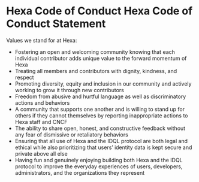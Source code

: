 # Hexa Code of Conduct Hexa Code of Conduct Statement

Values we stand for at Hexa:

- Fostering an open and welcoming community knowing that each individual contributor adds unique value to the forward momentum of Hexa
- Treating all members and contributors with dignity, kindness, and respect
- Promoting diversity, equity and inclusion in our community and actively working to grow it through new contributors
- Freedom from abusive and hurtful language as well as discriminatory actions and behaviors
- A community that supports one another and is willing to stand up for others if they cannot themselves by reporting inappropriate actions to Hexa staff and CNCF
- The ability to share open, honest, and constructive feedback without any fear of dismissive or retaliatory behaviors
- Ensuring that all use of Hexa and the IDQL protocol are both legal and ethical while also prioritizing that users’ identity data is kept secure and private above all else
- Having fun and genuinely enjoying building both Hexa and the IDQL protocol to improve the everyday experiences of users, developers, administrators, and the organizations they represent
